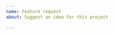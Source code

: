 ```yaml
---
name: Feature request
about: Suggest an idea for this project

---
```

<!-- Describe the feature request -->
